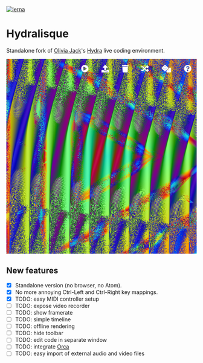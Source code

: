 [![lerna](https://img.shields.io/badge/maintained%20with-lerna-cc00ff.svg)](https://lerna.js.org/)

# Hydralisque

Standalone fork of [Olivia Jack](https://github.com/ojack)'s
[Hydra](https://github.com/ojack/hydra) live coding environment.

<img src="./screenshot.png" alt="screenshot" width="515" height="515">

## New features

* [x] Standalone version (no browser, no Atom).
* [x] No more annoying Ctrl-Left and Ctrl-Right key mappings.
* [x] TODO: easy MIDI controller setup
* [ ] TODO: expose video recorder
* [ ] TODO: show framerate
* [ ] TODO: simple timeline
* [ ] TODO: offline rendering
* [ ] TODO: hide toolbar
* [ ] TODO: edit code in separate window
* [ ] TODO: integrate [Orca](https://github.com/hundredrabbits/Orca)
* [ ] TODO: easy import of external audio and video files
